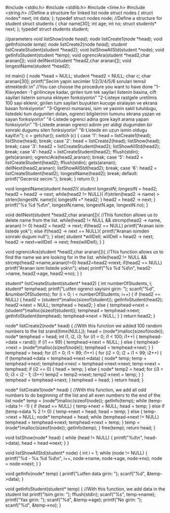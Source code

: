 #include <stdio.h>
#include <stdlib.h>
#include <time.h>
#include <string.h>
//Define a structure for linked list node
struct nodes {
    struct nodes* next;
    int data;
};
typedef struct nodes node;
//Define a structure for student
struct students {
    char name[30];
    int age;
    int no;
    struct students* next;
};
typedef struct students student;

//parameters
void listShow(node *head);
node* listCreate1(node *head);
void getInfo(node *temp);
node* listCreate2(node *head);
student* listCreateStudent(student *head2);
void listShowAllStd(student *node);
void getInfoStudent(student *temp);
void ogrenciAra(student *head2,char aranan[]);
void dellNext(student *head2,char aranan[]);
void longestName(student *head2);

int main() {
    node *head = NULL;
    student *head2 = NULL;
    char c;
    char aranan[30];
    printf("Secim yapin secimler 1/2/3/4/5/6 sorulari temsil etmektedir.\n"  //You can choose the procedure you want to have done
           "1-Klavyeden -1 girilinceye kadar, girilen tum tek sayilari listenin basina, cift sayilari listerin sonuna ekleyen fonksiyon\n"
           "2-Listeye rastgele uretilmis 100 sayi eklenir, girilen tum sayilari buyukten kucuge siralayan ve ekrana basan fonksiyon\n"
           "3-Ogrenci numarasi, isim ve yasinin sakli tutuldugu, listedeki tum dugumleri dolan, ogrenci bilgilerinin tumunu ekrana yazan ve sayan fonksiyon\n"
           "4-Listede ogrenci adina gore kayit arama yapan fonksiyon\n"
           "5-Listede aranan ogrenci adinin yer aldigi dugumden bir sonraki dugumu silen fonksiyon\n"
           "6-Listede en uzun ismin oldugu kayit\n");
    c = getchar();
    switch (c) {
        case '1':
            head = listCreate1(head);
            listShow(head);
            break;
        case '2':
            head = listCreate2(head);
            listShow(head);
            break;
        case '3':
            head2 = listCreateStudent(head2);
            listShowAllStd(head2);
            break;
        case '4':
        	head2 = listCreateStudent(head2);
        	fflush(stdin);
        	gets(aranan);
        	ogrenciAra(head2,aranan);
            break;
        case '5':
        	head2 = listCreateStudent(head2);
        	fflush(stdin);
        	gets(aranan);
        	dellNext(head2,aranan);
        	listShowAllStd(head2);
            break;
        case '6':
        	head2 = listCreateStudent(head2);
        	longestName(head2);
            break;
        default:
            printf("Gecersiz secim.");
            break;
    }
    return 0;
}

void longestName(student *head2){
	student longestN;
	longestN =* head2;
	head2 = head2 -> next;
	while(head2 != NULL){
		if(strlen(head2 -> name) > strlen(longestN. name)){
			longestN =* head2;
		}
		head2 = head2 -> next;
	}
	printf("%s %d %d\n", longestN.name, longestN.age, longestN.no);
}

void dellNext(student *head2,char aranan[]){  //This function allows us to delete name from the list.
	while(head2 != NULL && strcmp(head2 -> name, aranan) != 0)
		head2 = head2 -> next;
	if(head2 == NULL)
		printf("Aranan isim listede yok");
	else if(head2 -> next == NULL){
		printf("Aranan isimden sonraki dugum null");
	}
	else{
		student *willDell;
		willDell = head2 -> next;
		head2 -> next=willDell -> next;
		free(willDell);
	}
}

void ogrenciAra(student *head2,char aranan[]){ //This function allows us to find the name we are looking for in the list.
	while(head2 != NULL && strcmp(head2->name,aranan)!=0)
		head2=head2->next;
	if(head2 == NULL)
		printf("Aranan isim listede yok\n");
	else{
		printf("%s %d %d\n", head2->name, head2->age, head2->no);
	}
}

student* listCreateStudent(student* head2) {
    int numberOfStudents, i;
    student* temphead;
    printf("Lutfen ogrenci sayisini girin: ");
    scanf("%d", &numberOfStudents);
    for (i = 0; i < numberOfStudents; i++) {
        if (head2 == NULL) {
            head2 = (student*)malloc(sizeof(student));
            getInfoStudent(head2);
            head2->next = NULL;
            temphead = head2;
        } else {
            temphead->next = (student*)malloc(sizeof(student));
            temphead = temphead->next;
            getInfoStudent(temphead);
            temphead->next = NULL;
        }
    }
    return head2;
}

node* listCreate2(node* head) { //With this function we added 100 random numbers to the list
    srand(time(NULL));
    head = (node*)malloc(sizeof(node));
    node* temphead = head;
    int i1, i2, i3;
    for (i1 = 0; i1 < 100; i1++) {
        temphead->data = rand();
        if (i1 == 99) {
            temphead->next = NULL;
        } else {
            temphead->next = (node*)malloc(sizeof(node));
            temphead = temphead->next;
        }
    }
    temphead = head;
    for (i1 = 0; i1 < 99; i1++) {
        for (i2 = 0; i2 + i1 < 99; i2++) {
            if (temphead->data < temphead->next->data) {
                node* temp;
                temp = temphead->next;
                temphead->next = temphead->next->next;
                temp->next = temphead;
                if (i2 == 0) {
                    head = temp;
                } else {
                    node* temp2 = head;
                    for (i3 = 0; i3 < i2 - 1; i3++)
                        temp2 = temp2->next;
                    temp2->next = temp;
                }
            }
            temphead = temphead->next;
        }
        temphead = head;
    }
    return head;
}

node* listCreate1(node* head) { //With this function, we add all odd numbers to do beginning of the list and all even numbers to the end of the list
    node* temp = (node*)malloc(sizeof(node));
    getInfo(temp);
    while (temp->data != -1) {
        if (head == NULL) {
            temp->next = NULL;
            head = temp;
        } else if (temp->data % 2 != 0) {
            temp->next = head;
            head = temp;
        } else {
            temp->next = NULL;
            node* temphead = head;
            while (temphead->next != NULL)
                temphead = temphead->next;
            temphead->next = temp;
        }
        temp = (node*)malloc(sizeof(node));
        getInfo(temp);
    }
    free(temp);
    return head;
}

void listShow(node* head) {
    while (head != NULL) {
        printf("%d\n", head->data);
        head = head->next;
    }
}

void listShowAllStd(student* node) {
    int i = 1;
    while (node != NULL) {
        printf("%d - %s %d %d\n", i++, node->name, node->age, node->no);
        node = node->next;
    }
}

void getInfo(node* temp) {
    printf("Lutfen data girin: ");
    scanf("%d", &temp->data);
}

void getInfoStudent(student* temp) { //With this function, we add data in the student list
    printf("Isim girin: ");
    fflush(stdin);
    scanf("%s", temp->name);
    printf("Yas girin: ");
    scanf("%d", &temp->age);
    printf("No girin: ");
    scanf("%d", &temp->no);
}
